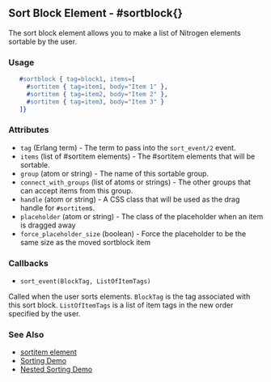 <!-- dash: #sortblock | Element | ###:Section -->



## Sort Block Element - #sortblock{}

  The sort block element allows you to make a list of Nitrogen elements sortable by the user.

### Usage

```erlang
   #sortblock { tag=block1, items=[
     #sortitem { tag=item1, body="Item 1" },
     #sortitem { tag=item2, body="Item 2" },
     #sortitem { tag=item3, body="Item 3" }
   ]}

```

### Attributes

* `tag` (Erlang term) - The term to pass into the `sort_event/2` event.
* `items` (list of #sortitem elements) - The #sortitem elements that will be sortable.
* `group` (atom or string) - The name of this sortable group.
* `connect_with_groups` (list of atoms or strings) - The other groups that can accept items from this group.
* `handle` (atom or string) - A CSS class that will be used as the drag handle for `#sortitem`s.
* `placeholder` (atom or string) - The class of the placeholder when an item is dragged away
* `force_placeholder_size` (boolean) - Force the placeholder to be the same size as the moved sortblock item

### Callbacks

* `sort_event(BlockTag, ListOfItemTags)`

Called when the user sorts elements. `BlockTag` is the tag associated with this sort block. `ListOfItemTags` is a list of item tags in the new order specified by the user.

### See Also

*  [sortitem element](./sortitem.md)
*  [Sorting Demo](http://nitrogenproject.com/demos/sorting1)
*  [Nested Sorting Demo](http://nitrogenproject.com/demos/sorting2)
